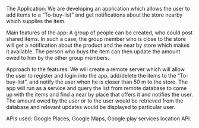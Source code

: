 The Application: We are developing an application which allows the user to add items to a
“To-buy-list” and get notifications about the store nearby which supplies the item.

Main features of the app: A group of people can be created, who could post shared items. In such
a case, the group member who is close to the store will get a notification about the product and
the near by store which makes it available. The person who buys the item can then update the
amount owed to him by the other group members.

Approach to the features: We will create a remote server which will allow the user to register and
login into the app, add/delete the items to the “To-buy-list”, and notify the user when he is closer
than 50 m to the store. The app will run as a service and query the list from remote database to
come up with the items and find a near by place that offers it and notifies the user. The amount
owed by the user or to the user would be retrieved from the database and relevant updates
would be displayed to particular user.

APIs used: Google Places, Google Maps, Google play services location API.
